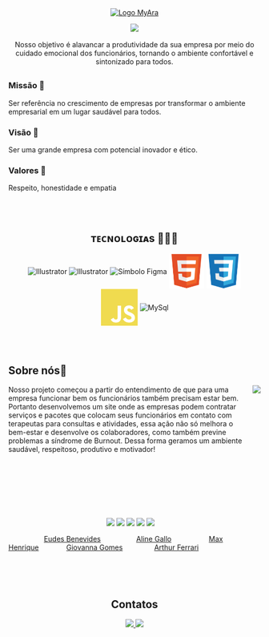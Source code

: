 <div align="center">
  <a href="https://github.com/projetoMyAra">
    <img src="https://raw.githubusercontent.com/projetoMyAra/IMGS/main/Group%20307.png?token=GHSAT0AAAAAABVP5EXZATH2KZSF3NPUWS3UYVKYP4Q" alt="Logo MyAra" width="300"> 
  </a>
  
  <br>
  
  <p align="center">
  <img src="https://readme-typing-svg.herokuapp.com?font=Outfit&size=33&duration=4500&color=0067F0&width=650&lines=Melhore+a+produtividade+da+sua+empresa!">
</p></div>
  
   <div align="center">
  <p>Nosso objetivo é alavancar a produtividade da sua empresa por meio do cuidado emocional dos funcionários, tornando o ambiente confortável e sintonizado para todos.</p>
</div>

##

<div>
     <h3>Missão 🚀</h3>
     <p>Ser referência no crescimento de empresas por transformar o ambiente empresarial em um lugar saudável para todos.  </p>
  </div>
  
  <div>
     <h3>Visão 👀</h3>
     <p>Ser uma grande empresa com potencial inovador e ético.  </p>
  </div>
  
  <div>
     <h3>Valores 🤝</h3>
     <p>Respeito, honestidade e empatia  </p>
  </div>
  
  <br>
  <br>
  
  <div>
 <h2 align="center">ᴛᴇᴄɴᴏʟᴏɢɪᴀs 👨🏻‍💻  </h2>
   <div align="center">
 <img align="center" alt="Illustrator" height="70" src="https://cdn.jsdelivr.net/gh/devicons/devicon/icons/photoshop/photoshop-line.svg">
 <img align="center" alt="Illustrator" height="70" src="https://cdn.jsdelivr.net/gh/devicons/devicon/icons/illustrator/illustrator-line.svg">
 <img align="center" alt="Símbolo Figma" height="70" src="https://cdn.jsdelivr.net/gh/devicons/devicon/icons/figma/figma-original.svg" />    
 <img align="center" alt="Símbolo HTML" height="70" src="https://raw.githubusercontent.com/devicons/devicon/master/icons/html5/html5-original.svg">
 <img align="center" alt="Símbolo CSS" height="70" src="https://raw.githubusercontent.com/devicons/devicon/master/icons/css3/css3-original.svg">
 <img align="center" alt="Símbolo JavaScript" height="75" src="https://raw.githubusercontent.com/devicons/devicon/master/icons/javascript/javascript-plain.svg">
 <img align="center" alt="MySql" height="80" src="https://cdn.jsdelivr.net/gh/devicons/devicon/icons/mysql/mysql-original-wordmark.svg">
  </div>
  
  ##
  <br>
  
  <div>
       <h2 align="height">Sobre nós🦜 </h2>
    <img align="right" src="https://raw.githubusercontent.com/projetoMyAra/IMGS/main/girl%20with%20coffee%20(1).png?token=GHSAT0AAAAAABVP5EXYIWBFTW4444YPGQAMYVKYKSA" height="300px"> 
 </div>
    <div>
  <p>Nosso projeto começou a partir do entendimento de que para uma empresa funcionar bem os funcionários também precisam estar bem. Portanto desenvolvemos um site onde as empresas podem contratar serviços e pacotes que colocam seus funcionários em contato com terapeutas para consultas e atividades, essa ação não só melhora o 
bem-estar e desenvolve os colaboradores, como também previne problemas a síndrome de Burnout. Dessa forma geramos um ambiente saudável, respeitoso, produtivo e motivador!</p> </div>
  
  <br>
  <br>
  <br>
  <br>
  <br>

  ##
  
  <div align="center">
   <a href="https://github.com/MecStitch" target="_blank"><img src="https://avatars.githubusercontent.com/u/101286899?v=4" height="150" target="_blank"></a>
  <a href="https://github.com/Aline1002" target="_blank"><img src="https://avatars.githubusercontent.com/u/79874630?v=4" height="150" target="_blank"></a>
 <a href="https://github.com/MaxHenriique" target="_blank"><img src="https://avatars.githubusercontent.com/u/101279529?v=4" height="150"></a>
 <a href="https://github.com/annavoigg" target="_blank"><img src="https://avatars.githubusercontent.com/u/101263529?v=4" height="150" target="_blank"></a>
  <a href="https://github.com/Arthcode08" target="_blank"><img src="https://avatars.githubusercontent.com/u/101263714?v=4" height="150" target="_blank"></a>
</div>
  
&nbsp;&nbsp;&nbsp;&nbsp;&nbsp;&nbsp;&nbsp;&nbsp;&nbsp;&nbsp;&nbsp;&nbsp;&nbsp;&nbsp;&nbsp;&nbsp;&nbsp;&nbsp;<a href="https://github.com/MecStitch">Eudes Benevides</a>&nbsp;&nbsp;&nbsp;&nbsp;&nbsp;&nbsp;&nbsp;&nbsp;&nbsp;&nbsp;&nbsp;&nbsp;&nbsp;&nbsp;&nbsp;&nbsp;&nbsp;&nbsp;<a href="https://github.com/Aline1002">Aline Gallo</a>&nbsp;&nbsp;&nbsp;&nbsp;&nbsp;&nbsp;&nbsp;&nbsp;&nbsp;&nbsp;&nbsp;&nbsp;&nbsp;&nbsp;&nbsp;&nbsp;&nbsp;&nbsp; <a href="https://github.com/MaxHenriique">Max Henrique</a>&nbsp;&nbsp;&nbsp;&nbsp;&nbsp;&nbsp;&nbsp;&nbsp;&nbsp;&nbsp;&nbsp;&nbsp;&nbsp; <a href="https://github.com/annavoigg">Giovanna Gomes</a>&nbsp;&nbsp;&nbsp;&nbsp;&nbsp;&nbsp;&nbsp;&nbsp;&nbsp;&nbsp;&nbsp;&nbsp;&nbsp;&nbsp;&nbsp;&nbsp;<a href="https://github.com/Arthcode08">Arthur Ferrari</a>
  
  ##
  
  <br>
  <br>
  
  <div align="center">
  <h2>Contatos</h2>
  <a href="https://www.instagram.com/projetomyara" target="_blank"><img src="https://raw.githubusercontent.com/projetoMyAra/IMGS/main/instagram_icon_logo.png?token=GHSAT0AAAAAABVP5EXZWDJJYGZ3H3KS5NJSYVKYJWA" height="50">
    <a href="mailto:projeto.myara@gmail.com" alt="Gmail"><img src="https://raw.githubusercontent.com/projetoMyAra/IMGS/main/Gmail-Logo.png?token=GHSAT0AAAAAABVP5EXZAMGMVJQQ6AATUBBYYVKYHJQ" height="45">
    </div> 


